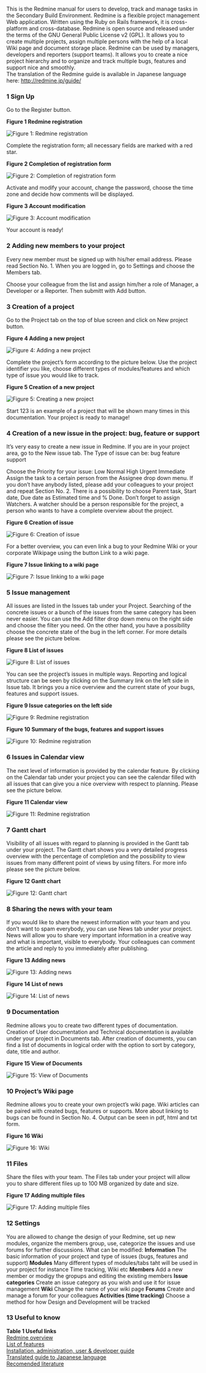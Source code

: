 This is the Redmine manual for users to develop, track and manage tasks in the Secondary Build Environment. Redmine is a flexible project management Web application. Written using the Ruby on Rails framework, it is cross-platform and cross-database. Redmine is open source and released under the terms of the GNU General Public License v2 (GPL). It allows you to create multiple projects, assign multiple persons with the help of a local Wiki page and document storage place. Redmine can be used by managers, developers and reporters (support teams). It allows you to create a nice project hierarchy and to organize and track multiple bugs, features and support nice and smoothly.  
The translation of the Redmine guide is available in Japanese language here: http://redmine.jp/guide/

### 1 Sign Up

Go to the Register button.

**Figure 1 Redmine registration**

![Figure 1: Redmine registration][1]

Complete the registration form; all necessary fields are marked with a red star.

**Figure 2 Completion of registration form**

![Figure 2: Completion of registration form][2]

Activate and modify your account, change the password, choose the time zone and decide how comments will be displayed.

**Figure 3 Account modification**

![Figure 3: Account modification][3]

Your account is ready!

### 2 Adding new members to your project

Every new member must be signed up with his/her email address. Please read Section No. 1. When you are logged in, go to Settings and choose the Members tab.

Choose your colleague from the list and assign him/her a role of Manager, a Developer or a Reporter. Then submitt with Add button.

### 3 Creation of a project

Go to the Project tab on the top of blue screen and click on New project button.

**Figure 4 Adding a new project**

![Figure 4: Adding a new project][4]

Complete the project’s form according to the picture below. Use the project identifier you like, choose different types of modules/features and which type of issue you would like to track.

**Figure 5 Creation of a new project**

![Figure 5: Creating a new project][5]

Start 123 is an example of a project that will be shown many times in this documentation. Your project is ready to manage!

### 4 Creation of a new issue in the project: bug, feature or support

It’s very easy to create a new issue in Redmine. If you are in your project area, go to the New issue tab. The Type of issue can be: bug feature support

Choose the Priority for your issue: Low Normal High Urgent Immediate Assign the task to a certain person from the Assignee drop down menu. If you don’t have anybody listed, please add your colleagues to your project and repeat Section No. 2. There is a possibility to choose Parent task, Start date, Due date as Estimated time and % Done. Don’t forget to assign Watchers. A watcher should be a person responsible for the project, a person who wants to have a complete overview about the project.

**Figure 6 Creation of issue**

![Figure 6: Creation of issue][6]

For a better overview, you can even link a bug to your Redmine Wiki or your corporate Wikipage using the button Link to a wiki page.

**Figure 7 Issue linking to a wiki page**

![Figure 7: Issue linking to a wiki page][7]

### 5 Issue management

All issues are listed in the Issues tab under your Project. Searching of the concrete issues or a bunch of the issues from the same category has been never easier. You can use the Add filter drop down menu on the right side and choose the filter you need. On the other hand, you have a possibility choose the concrete state of the bug in the left corner. For more details please see the picture below.

**Figure 8 List of issues**

![Figure 8: List of issues][8]

You can see the project’s issues in multiple ways. Reporting and logical structure can be seen by clicking on the Summary link on the left side in Issue tab. It brings you a nice overview and the current state of your bugs, features and support issues.

**Figure 9 Issue categories on the left side**

![Figure 9: Redmine registration][9]

**Figure 10 Summary of the bugs, features and support issues**

![Figure 10: Redmine registration][10]

### 6 Issues in Calendar view

The next level of information is provided by the calendar feature. By clicking on the Calendar tab under your project you can see the calendar filled with all issues that can give you a nice overview with respect to planning. Please see the picture below.

**Figure 11 Calendar view**

![Figure 11: Redmine registration][11]

### 7 Gantt chart

Visibility of all issues with regard to planning is provided in the Gantt tab under your project. The Gantt chart shows you a very detailed progress overview with the percentage of completion and the possibility to view issues from many different point of views by using filters. For more info please see the picture below.

**Figure 12 Gantt chart**

![Figure 12: Gantt chart][12]

### 8 Sharing the news with your team

If you would like to share the newest information with your team and you don’t want to spam everybody, you can use News tab under your project. News will allow you to share very important information in a creative way and what is important, visible to everybody. Your colleagues can comment the article and reply to you immediately after publishing.

**Figure 13 Adding news**

![Figure 13: Adding news][13]

**Figure 14 List of news**

![Figure 14: List of news][14]

### 9 Documentation

Redmine allows you to create two different types of documentation. Creation of User documentation and Technical documentation is available under your project in Documents tab. After creation of documents, you can find a list of documents in logical order with the option to sort by category, date, title and author.

**Figure 15 View of Documents**

![Figure 15: View of Documents][15]

### 10 Project’s Wiki page

Redmine allows you to create your own project’s wiki page. Wiki articles can be paired with created bugs, features or supports. More about linking to bugs can be found in Section No. 4. Output can be seen in pdf, html and txt form.

**Figure 16 Wiki**

![Figure 16: Wiki][16]

### 11 Files

Share the files with your team. The Files tab under your project will allow you to share different files up to 100 MB organized by date and size.

**Figure 17 Adding multiple files**

![Figure 17: Adding multiple files][17]

### 12 Settings

You are allowed to change the design of your Redmine, set up new modules, organize the members group, use, categorize the issues and use forums for further discussions. What can be modified: **Information** The basic information of your project and type of issues (bugs, features and support) **Modules** Many different types of modules/tabs taht will be used in your project for instance Time tracking, Wiki etc **Members** Add a new member or modigy the gropups and editing the existing members **Issue categories** Create an issue category as you wish and use it for issue management **Wiki** Change the name of your wiki page **Forums** Create and manage a forum for your colleagues **Activities (time tracking)** Choose a method for how Design and Development will be tracked

### 13 Useful to know

**Table 1 Useful links**  
[Redmine overview][18]  
[List of features][18]  
[Installation, administration, user & developer guide][19]  
[Translated guide to Japanese language][20]  
[Recomended literature][21]

 [1]: https://gerrit.frinx.io/plugins/gitblit/raw/sbe-doc/master/redmine!fig1.jpg "Figure 1: Redmine registration"
 [2]: https://gerrit.frinx.io/plugins/gitblit/raw/sbe-doc/master/redmine!fig2.jpg "Figure 2: Completion of registration form"
 [3]: https://gerrit.frinx.io/plugins/gitblit/raw/sbe-doc/master/redmine!fig3.jpg "Figure 3: Account modification"
 [4]: https://gerrit.frinx.io/plugins/gitblit/raw/sbe-doc/master/redmine!fig4.jpg "Figure 4: Adding a new project"
 [5]: https://gerrit.frinx.io/plugins/gitblit/raw/sbe-doc/master/redmine!fig5.jpg "Figure 5 Creating a new project"
 [6]: https://gerrit.frinx.io/plugins/gitblit/raw/sbe-doc/master/redmine!fig6.jpg "Figure 6: Creation of issue"
 [7]: https://gerrit.frinx.io/plugins/gitblit/raw/sbe-doc/master/redmine!fig7.png "Figure 7: Issue linking to a wiki page"
 [8]: https://gerrit.frinx.io/plugins/gitblit/raw/sbe-doc/master/redmine!fig8.jpg "Figure 8: List of issues"
 [9]: https://gerrit.frinx.io/plugins/gitblit/raw/sbe-doc/master/redmine!fig9.jpg "Figure 9: Redmine registration"
 [10]: https://gerrit.frinx.io/plugins/gitblit/raw/sbe-doc/master/redmine!fig10.jpg "Figure 10: Redmine registration"
 [11]: https://gerrit.frinx.io/plugins/gitblit/raw/sbe-doc/master/redmine!fig11.jpg "Figure 11: Redmine registration"
 [12]: https://gerrit.frinx.io/plugins/gitblit/raw/sbe-doc/master/redmine!fig12.jpg "Figure 12: Gantt chart"
 [13]: https://gerrit.frinx.io/plugins/gitblit/raw/sbe-doc/master/redmine!fig13.jpg "Figure 13: Adding news"
 [14]: https://gerrit.frinx.io/plugins/gitblit/raw/sbe-doc/master/redmine!fig14.jpg "Figure 14: List of news"
 [15]: https://gerrit.frinx.io/plugins/gitblit/raw/sbe-doc/master/redmine!fig15.jpg "Figure 15: View of Documents"
 [16]: https://gerrit.frinx.io/plugins/gitblit/raw/sbe-doc/master/redmine!fig16.jpg "Figure 16: Wiki"
 [17]: https://gerrit.frinx.io/plugins/gitblit/raw/sbe-doc/master/redmine!fig17.jpg "Figure 17: Adding multiple files"
 [18]: http://www.redmine.org/
 [19]: http://www.redmine.org/projects/redmine/wiki/Guide
 [20]: http://redmine.jp/guide/
 [21]: https://www.packtpub.com/application-development/mastering-redmine
